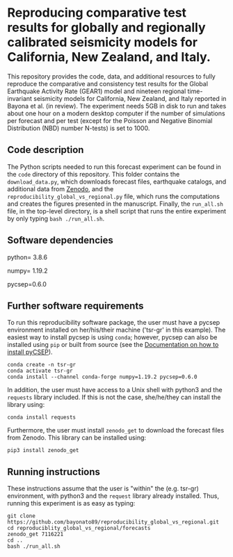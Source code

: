 # Reproducing comparative test results for globally and regionally calibrated seismicity models for California, New Zealand, and Italy.
This repository provides the code, data, and additional resources to fully reproduce the comparative and consistency test results for the Global Earthquake Activity Rate (GEAR1) model and nineteen regional time-invariant seismicity models for California, New Zealand, and Italy reported in Bayona et al. (in review). The experiment needs 5GB in disk to run and takes about one hour on a modern desktop computer if the number of simulations per forecast and per test (except for the Poisson and Negative Binomial Distribution (NBD) number N-tests) is set to 1000.

## Code description
The Python scripts needed to run this forecast experiment can be found in the `code` directory of this repository. This folder contains the `download_data.py`, which downloads forecast files, earthquake catalogs, and additional data from [Zenodo](https://zenodo.org/record/7086053#.YySPZGzMJz0), and the `reproducibility_global_vs_regional.py` file, which runs the computations and creates the figures presented in the manuscript. Finally, the `run_all.sh` file, in the top-level directory, is a shell script that runs the entire experiment by only typing `bash ./run_all.sh`.

## Software dependencies

python= 3.8.6

numpy= 1.19.2 

pycsep=0.6.0 

## Further software requirements
To run this reproducibility software package, the user must have a pycsep environment installed on her/his/their machine ('tsr-gr' in this example). The easiest way to install pycsep is using `conda`; however, pycsep can also be installed using `pip` or built from source (see the [Documentation on how to install pyCSEP](https://docs.cseptesting.org/getting_started/installing.html)).

```
conda create -n tsr-gr
conda activate tsr-gr
conda install --channel conda-forge numpy=1.19.2 pycsep=0.6.0
```

In addition, the user must have access to a Unix shell with python3 and the `requests` library included. If this is not the case, she/he/they can install the library using:

```
conda install requests
```

Furthermore, the user must install `zenodo_get` to download the forecast files from Zenodo. This library can be installed using:

```
pip3 install zenodo_get
```

## Running instructions
These instructions assume that the user is "within" the (e.g. tsr-gr) environment, with python3 and the `request` library already installed. Thus, running this experiment is as easy as typing:

```
git clone https://github.com/bayonato89/reproducibility_global_vs_regional.git
cd reproduciblity_global_vs_regional/forecasts
zenodo_get 7116221
cd ..
bash ./run_all.sh
```
